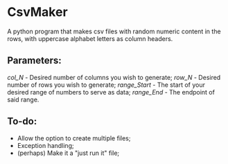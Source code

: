# CsvMaker
A python program that makes csv files with random numeric content in the rows, with uppercase alphabet letters as column headers.

## Parameters:

*col_N* - Desired number of columns you wish to generate;
*row_N* - Desired number of rows you wish to generate;
*range_Start* - The start of your desired range of numbers to serve as data;
*range_End* - The endpoint of said range.

## To-do:

* Allow the option to create multiple files;
* Exception handling;
* (perhaps) Make it a "just run it" file;